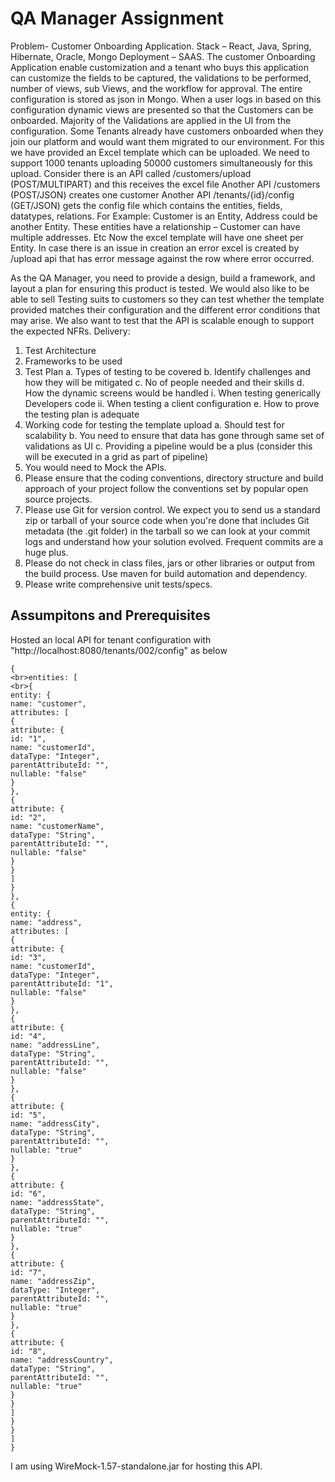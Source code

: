 # QA Manager Assignment

Problem- Customer Onboarding Application.
Stack – React, Java, Spring, Hibernate, Oracle, Mongo
Deployment – SAAS.
The customer Onboarding Application enable customization and a tenant who buys this application can customize the fields to be captured, the validations to be performed, number of views, sub Views, and the workflow for approval. The entire configuration is stored as json in Mongo. When a user logs in based on this configuration dynamic views are presented so that the Customers can be onboarded.
Majority of the Validations are applied in the UI from the configuration. Some Tenants already have customers onboarded when they join our platform and would want them migrated to our environment. For this we have provided an Excel template which can be uploaded. We need to support 1000 tenants uploading 50000 customers simultaneously for this upload. 
Consider there is an API called /customers/upload (POST/MULTIPART)  and this receives the excel file
Another API /customers (POST/JSON) creates one customer
Another API /tenants/{id}/config (GET/JSON) gets the config file which contains the entities, fields, datatypes, relations.
For Example: Customer is an Entity, Address could be another Entity. These entities have a relationship – Customer can have multiple addresses. Etc
Now the excel template will have one sheet per Entity.
In case there is an issue in creation an error excel is created by /upload api that has error message against the row where error occurred. 

As the QA Manager, you need to provide a design, build a framework, and layout a plan for ensuring this product is tested. We would also like to be able to sell Testing suits to customers so they can test whether the template provided matches their configuration and the different error conditions that may arise. We also want to test that the API is scalable enough to support the expected NFRs.
Delivery: 
1)	Test Architecture
2)	Frameworks to be used
3)	Test Plan 
a.	Types of testing to be covered
b.	Identify challenges and how they will be mitigated
c.	No of people needed and their skills
d.	How the dynamic screens would be handled
i.	When testing generically Developers code
ii.	When testing a client configuration
e.	How to prove the testing plan is adequate
4)	 Working code for testing the template upload
a.	Should test for scalability
b.	You need to ensure that data has gone through same set of validations as UI
c.	Providing a pipeline would be a plus (consider this will be executed in a grid as part of pipeline) 
5)	You would need to Mock the APIs.
6)	Please ensure that the coding conventions, directory structure and build approach of your project follow the conventions set by popular open source projects.
7)	Please use Git for version control. We expect you to send us a standard zip or tarball of your source code when you're done that includes Git metadata (the .git folder) in the tarball so we can look at your commit logs and understand how your solution evolved. Frequent commits are a huge plus.
8)	Please do not check in class files, jars or other libraries or output from the build process. Use maven for build automation and dependency. 
9)	Please write comprehensive unit tests/specs.





## Assumpitons and Prerequisites

Hosted an local API for tenant configuration with "http://localhost:8080/tenants/002/config" as below

```
{
<br>entities: [
<br>{
entity: {
name: "customer",
attributes: [
{
attribute: {
id: "1",
name: "customerId",
dataType: "Integer",
parentAttributeId: "",
nullable: "false"
}
},
{
attribute: {
id: "2",
name: "customerName",
dataType: "String",
parentAttributeId: "",
nullable: "false"
}
}
]
}
},
{
entity: {
name: "address",
attributes: [
{
attribute: {
id: "3",
name: "customerId",
dataType: "Integer",
parentAttributeId: "1",
nullable: "false"
}
},
{
attribute: {
id: "4",
name: "addressLine",
dataType: "String",
parentAttributeId: "",
nullable: "false"
}
},
{
attribute: {
id: "5",
name: "addressCity",
dataType: "String",
parentAttributeId: "",
nullable: "true"
}
},
{
attribute: {
id: "6",
name: "addressState",
dataType: "String",
parentAttributeId: "",
nullable: "true"
}
},
{
attribute: {
id: "7",
name: "addressZip",
dataType: "Integer",
parentAttributeId: "",
nullable: "true"
}
},
{
attribute: {
id: "8",
name: "addressCountry",
dataType: "String",
parentAttributeId: "",
nullable: "true"
}
}
]
}
}
]
}
```

I am using WireMock-1.57-standalone.jar for hosting this API.